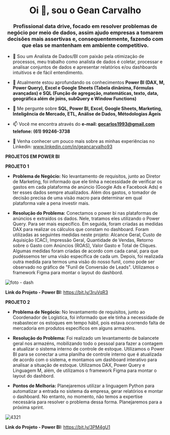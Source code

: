 
<h1 align="center">Oi 👋, sou o Gean Carvalho</h1>
<h3 align="center"> Profissional data drive, focado em resolver problemas de negócio por meio de dados, assim ajudo empresas a tomarem decisões mais assertivas e, consequentemente, fazendo com que elas se mantenham em ambiente competitivo.</h3>

- 🔭 Sou um Analista de Dados/BI com paixão pela otimização de processos, meu trabalho como analista de dados é coletar, processar e analisar conjuntos de dados e apresentar relatórios e/ou dashboards intuitivos e de fácil entendimento. 

- 🌱 Atualmente estou aprofundando os conhecimentos **Power BI (DAX, M, Power Query), Excel e Google Sheets (Tabela dinânima, Fórmulas avançadas) e SQL (Função de agregação, matemáticas, texto, data, geográfica além de joins, subQuery e Window Functions)**

- 💬 Me pergunte sobre **SQL, Power BI, Excel, Google Sheets, Marketing, Inteligência de Mercado, ETL, Análise de Dados, Métodologias Ágeis**

- 📫 Você me encontra através do **e-mail: gecarlos1993@gmail.com telefone: (61) 99246-3738**

- 📄 Venha conhecer um pouco mais sobre as minhas experiências no Linkedin: www.linkedin.com/in/geancarvalho93


**PROJETOS EM POWER BI**


**PROJETO 1**

- **Problema de Negócio:**
No levantamento de requisitos, junto ao Diretor de Marketing, foi informado que ele tinha a necessidade de verificar os gastos em cada plataforma de anúncio (Google Ads e Facebook Ads) e ter esses dados sempre atualizados. Além dos gastos, o tomador de decisão precisa de uma visão macro para determinar em qual plataforma vale a pena investir mais.

- **Resolução do Problema:**
Conectamos o power bi nas plataformas de anúncios e extraídos os dados. Nele, tratamos eles utilizando o Power Query. Para ser mais específico. Em seguida, foram criadas as medidas DAX para realizar os cálculos que constam no dashboard. Foram utilizadas as seguintes medidas neste projeto: Alcance Geral, Custo de Aquisição (CAC), Impressão Geral, Quantidade de Vendas, Retorno sobre o Gasto com Anúncios (ROAS), Valor Gasto e Total de Cliques. Algumas medidas foram criadas de acordo com cada canal, para que pudéssemos ter uma visão específica de cada um. Depois, foi realizada outra medida para termos uma visão do nosso funil, como pode ser observado no gráfico de "Funil de Conversão de Leads". Utilizamos o framework Figma para montar o layout do dashbord.

![foto - dash](https://github.com/GCarvalhoDados/GCarvalhoDados/assets/143357166/06e9803c-c4c9-47c3-a81c-528fb2be801e)

**Link do Projeto - Power BI:** https://bit.ly/3ruVqR3


**PROJETO 2**

- **Problema de Negócio:**
  No levantamento de requisitos, junto ao Coordenador de Logística, foi informado que ele tinha a necessidade de reabastecer os estoques em tempo hábil, pois estava ocorrendo falta de mercadoria em produtos específicos em alguns armazéns.

- **Resolução do Problema:**
  Foi realizado um levantamento de balancete geral nos armazéns, mobilizando todo o pessoal para fazer a contagem e atualizar o sistema interno de controle de estoque. Utilizamos o Power BI para se conectar a uma planilha de controle interno que é atualizada de acordo com o sistema, e montamos um dashboard interativo para analisar a situação de estoque. 
  Utilizamos DAX, Power Query e Linguagem M, além, de utilizamos o framework Figma para montar o layout do dashbord.
  
- **Pontos de Melhoria:**
  Planejaremos utilizar a linguagem Python para automatizar a entrada no sistema da empresa, gerar relatórios e montar o dashboard. No entanto, no momento, não temos a expertise necessária para resolver o problema dessa forma. Planejaremos para a próxima sprint.

![4321](https://github.com/GCarvalhoDados/GCarvalhoDados/assets/143357166/4870f76e-833f-429f-9bbd-bb6567716092)


**Link do Projeto - Power BI:** https://bit.ly/3PM4gU1
  









  
